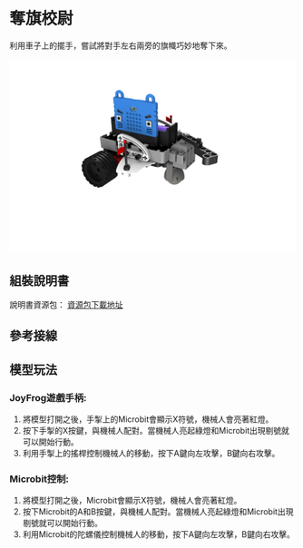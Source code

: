 # 奪旗校尉

利用車子上的擺手，嘗試將對手左右兩旁的旗幟巧妙地奪下來。

![](images/flag.png)

## 組裝說明書

說明書資源包： [資源包下載地址](https://bit.ly/Powerbrick10in1BuildingGuide)

## 參考接線



## 模型玩法

### JoyFrog遊戲手柄:

1. 將模型打開之後，手掣上的Microbit會顯示X符號，機械人會亮著紅燈。
2. 按下手掣的X按鍵，與機械人配對。當機械人亮起綠燈和Microbit出現剔號就可以開始行動。
3. 利用手掣上的搖桿控制機械人的移動，按下A鍵向左攻擊，B鍵向右攻擊。

### Microbit控制:

1. 將模型打開之後，Microbit會顯示X符號，機械人會亮著紅燈。
2. 按下Microbit的A和B按鍵，與機械人配對。當機械人亮起綠燈和Microbit出現剔號就可以開始行動。
3. 利用Microbit的陀螺儀控制機械人的移動，按下A鍵向左攻擊，B鍵向右攻擊。